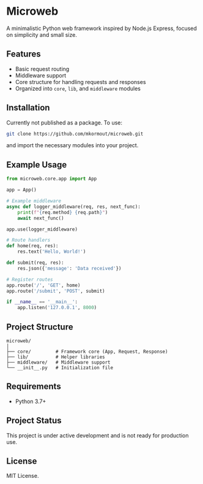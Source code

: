 # Microweb

A minimalistic Python web framework inspired by Node.js Express, focused on simplicity and small size.

## Features

- Basic request routing
- Middleware support
- Core structure for handling requests and responses
- Organized into `core`, `lib`, and `middleware` modules

## Installation

Currently not published as a package. To use:
```bash
git clone https://github.com/mkormout/microweb.git
```
and import the necessary modules into your project.

## Example Usage

```python
from microweb.core.app import App

app = App()

# Example middleware
async def logger_middleware(req, res, next_func):
    print(f"{req.method} {req.path}")
    await next_func()

app.use(logger_middleware)

# Route handlers
def home(req, res):
    res.text('Hello, World!')

def submit(req, res):
    res.json({'message': 'Data received'})

# Register routes
app.route('/', 'GET', home)
app.route('/submit', 'POST', submit)

if __name__ == '__main__':
    app.listen('127.0.0.1', 8000)
```

## Project Structure

```
microweb/
│
├── core/         # Framework core (App, Request, Response)
├── lib/          # Helper libraries
├── middleware/   # Middleware support
└── __init__.py   # Initialization file
```

## Requirements

- Python 3.7+

## Project Status

This project is under active development and is not ready for production use.

## License

MIT License.
